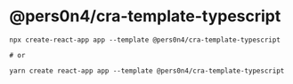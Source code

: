 # @pers0n4/cra-template-typescript

```shell
npx create-react-app app --template @pers0n4/cra-template-typescript

# or

yarn create react-app app --template @pers0n4/cra-template-typescript
```
